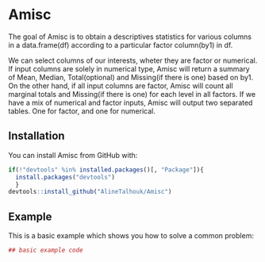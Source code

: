 # Amisc
The goal of Amisc is to obtain a descriptives statistics for various columns in a data.frame(df) according to a particular factor column(by1) in df. 

We can select columns of our interests, wheter they are factor or numerical. If input columns are solely in numerical type, Amisc will return a summary of Mean, Median, Total(optional) and Missing(if there is one) based on by1. On the other hand, if all input columns are factor, Amisc will count all marginal totals
and Missing(if there is one) for each level in all factors. If we have a mix of numerical and factor inputs, Amisc will output two separated tables. One for factor, and one for numerical. 

## Installation

You can install Amisc from GitHub with:


``` r
if(!"devtools" %in% installed.packages()[, "Package"]){
  install.packages("devtools")
  }
devtools::install_github("AlineTalhouk/Amisc")
```

## Example

This is a basic example which shows you how to solve a common problem:

``` r
## basic example code
```

